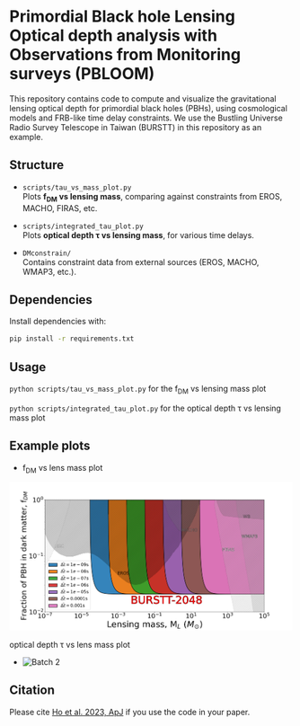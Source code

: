 # Primordial Black hole Lensing Optical depth analysis with Observations from Monitoring surveys (PBLOOM)

This repository contains code to compute and visualize the gravitational lensing optical depth for primordial black holes (PBHs), using cosmological models and FRB-like time delay constraints. We use the Bustling Universe Radio Survey Telescope in Taiwan (BURSTT) in this repository as an example.

## Structure

- `scripts/tau_vs_mass_plot.py`  
  Plots **f<sub>DM</sub> vs lensing mass**, comparing against constraints from EROS, MACHO, FIRAS, etc.
  
- `scripts/integrated_tau_plot.py`  
  Plots **optical depth τ vs lensing mass**, for various time delays.

- `DMconstrain/`  
  Contains constraint data from external sources (EROS, MACHO, WMAP3, etc.).

## Dependencies

Install dependencies with:

```bash
pip install -r requirements.txt
```

## Usage
`python scripts/tau_vs_mass_plot.py` for the f<sub>DM</sub> vs lensing mass plot  

`python scripts/integrated_tau_plot.py` for the optical depth τ vs lensing mass plot

## Example plots
- f<sub>DM</sub> vs lens mass plot  
<img src="fdm_ml.png" alt="Batch 1" width="800">  

optical depth τ vs lens mass plot  
- <img src="" alt="Batch 2" width="800">

## Citation
Please cite [Ho et al. 2023, ApJ](https://iopscience.iop.org/article/10.3847/1538-4357/accb9e) if you use the code in your paper.

